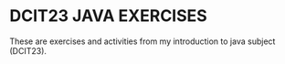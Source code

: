 # DCIT23 JAVA EXERCISES

These are exercises and activities from my introduction to java subject (DCIT23).

